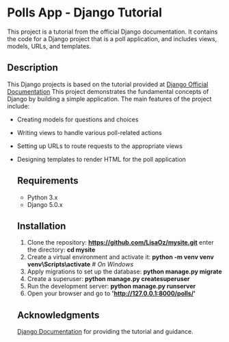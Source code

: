 # Polls App - Django Tutorial

This project is a tutorial from the official Django documentation. It contains the code for a Django project that is a poll application, 
and includes views, models, URLs, and templates.

## Description

This Django projects is based on the tutorial provided at [Django Official Documentation](https://docs.djangoproject.com/en/5.0/intro/tutorial01/)
This project demonstrates the fundamental concepts of Django by building a simple application.
The main features of the project include:

- Creating models for questions and choices
- Writing views to handle various poll-related actions
- Setting up URLs to route requests to the appropriate views
- Designing templates to render HTML for the poll application

  ## Requirements
  
  - Python 3.x
  - Django 5.0.x

  ## Installation
  
  1. Clone the repository: **https://github.com/LisaOz/mysite.git**
     enter the directory: **cd mysite**
  2. Create a virtual environment and activate it:
     **python -m venv venv**
     **venv\Scripts\activate** # *On Windows*
  3. Apply migrations to set up the database:
     **python manage.py migrate**
  4. Create a superuser:
     **python manage.py createsuperuser**
  5. Run the development server:
     **python manage.py runserver**
  6. Open your browser and go to **'http://127.0.0.1:8000/polls/'**

  ## Acknowledgments
  [Django Documentation](https://docs.djangoproject.com/en/5.0/intro/tutorial01/)
  for providing the tutorial and guidance.
  

  
  
     

  
